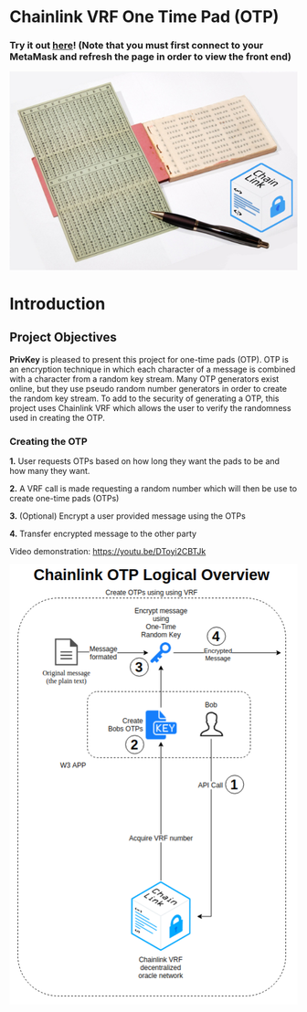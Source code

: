 # Chainlink VRF One Time Pad (OTP)

### Try it out [here](https://chainlinkotp.privkey.io/)! (Note that you must first connect to your MetaMask and refresh the page in order to view the front end)

<p align="center">
  <img src="./images/OTP_center.png" />
</p>

# Introduction

## Project Objectives

**PrivKey** is pleased to present this project for one-time pads (OTP). OTP is an encryption technique in which each character of a message is combined with a character from a random key stream. Many OTP generators exist online, but they use pseudo random number generators in order to create the random key stream. To add to the security of generating a OTP, this project uses Chainlink VRF which allows the user to verify the randomness used in creating the OTP.

### Creating the OTP

**1.** User requests OTPs based on how long they want the pads to be and how many they want.

**2.** A VRF call is made requesting a random number which will then be use to create one-time pads (OTPs)

**3.** (Optional) Encrypt a user provided message using the OTPs

**4.** Transfer encrypted message to the other party

Video demonstration: https://youtu.be/DToyi2CBTJk

<p align="center">
  <img src="./images/Chainlink_OTP_Overview.png" />
</p>
